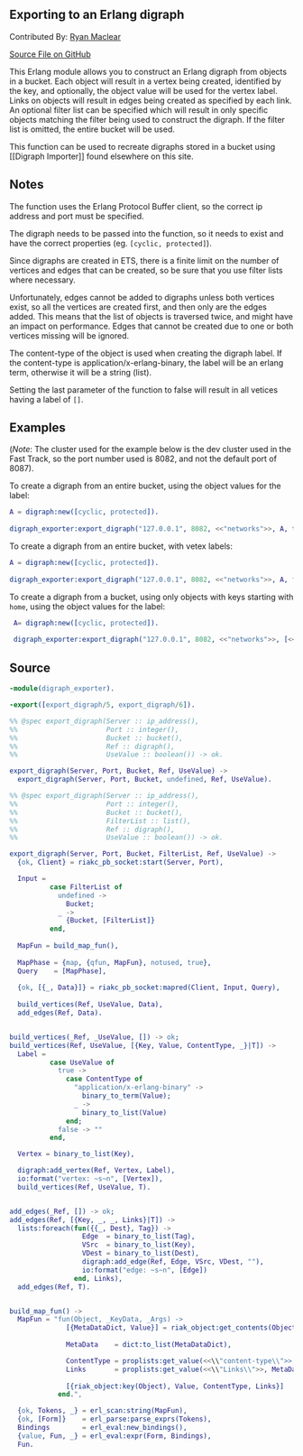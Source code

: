 ## Exporting to an Erlang digraph

Contributed By: [Ryan Maclear](https://github.com/ryanmaclear)

[Source File on GitHub](https://github.com/basho/riak_function_contrib/blob/master/other/erlang/digraph_exporter.erl)

This Erlang module allows you to construct an Erlang digraph from objects in a bucket. Each object will result in a vertex being created, identified by the key, and optionally, the object value will be used for the vertex label. Links on objects will result in edges being created as specified by each link. An optional filter list can be specified which will result in only specific objects matching the filter being used to construct the digraph. If the filter list is omitted, the entire bucket will be used.

This function can be used to recreate digraphs stored in a bucket using [[Digraph Importer]] found elsewhere on this site.

## Notes

The function uses the Erlang Protocol Buffer client, so the correct ip address and port must be specified.

The digraph needs to be passed into the function, so it needs to exist and have the correct properties (eg. `[cyclic, protected]`).

Since digraphs are created in ETS, there is a finite limit on the number of vertices and edges that can be created, so be sure that you use filter lists where necessary.

Unfortunately, edges cannot be added to digraphs unless both vertices exist, so all the vertices are created first, and then only are the edges added. This means that the list of objects is traversed twice, and might have an impact on performance. Edges that cannot be created due to one or both vertices missing will be ignored.

The content-type of the object is used when creating the digraph label. If the content-type is application/x-erlang-binary, the label will be an erlang term, otherwise it will be a string (list).

Setting the last parameter of the function to false will result in all vetices having a label of `[]`.

## Examples

(*Note*: The cluster used for the example below is the dev cluster used in the Fast Track, so the port number used is 8082, and not the default port of 8087).

To create a digraph from an entire bucket, using the object values for the label:

```erlang
A = digraph:new([cyclic, protected]).                                     
 
digraph_exporter:export_digraph("127.0.0.1", 8082, <<"networks">>, A, true).
```

To create a digraph from an entire bucket, with vetex labels:

```erlang
A = digraph:new([cyclic, protected]).                                     
 
digraph_exporter:export_digraph("127.0.0.1", 8082, <<"networks">>, A, false).
```

To create a digraph from a bucket, using only objects with keys starting with `home`, using the object values for the label:

```erlang
 A= digraph:new([cyclic, protected]).                                     
 
 digraph_exporter:export_digraph("127.0.0.1", 8082, <<"networks">>, [<<"starts_with">>,<<"home">>], A, true).
```

## Source

```erlang
-module(digraph_exporter).

-export([export_digraph/5, export_digraph/6]).

%% @spec export_digraph(Server :: ip_address(),
%%                      Port :: integer(),
%%                      Bucket :: bucket(),
%%                      Ref :: digraph(),
%%                      UseValue :: boolean()) -> ok.

export_digraph(Server, Port, Bucket, Ref, UseValue) ->
  export_digraph(Server, Port, Bucket, undefined, Ref, UseValue).

%% @spec export_digraph(Server :: ip_address(),
%%                      Port :: integer(),
%%                      Bucket :: bucket(),
%%                      FilterList :: list(),
%%                      Ref :: digraph(),
%%                      UseValue :: boolean()) -> ok.

export_digraph(Server, Port, Bucket, FilterList, Ref, UseValue) ->
  {ok, Client} = riakc_pb_socket:start(Server, Port),

  Input = 
          case FilterList of
            undefined ->
              Bucket;
            _ ->
              {Bucket, [FilterList]}
          end,
  
  MapFun = build_map_fun(),
  
  MapPhase = {map, {qfun, MapFun}, notused, true},
  Query    = [MapPhase],
  
  {ok, [{_, Data}]} = riakc_pb_socket:mapred(Client, Input, Query),
  
  build_vertices(Ref, UseValue, Data),
  add_edges(Ref, Data).


build_vertices(_Ref, _UseValue, []) -> ok;
build_vertices(Ref, UseValue, [{Key, Value, ContentType, _}|T]) ->
  Label =
          case UseValue of
            true ->
              case ContentType of
                "application/x-erlang-binary" ->
                  binary_to_term(Value);
                _ ->
                  binary_to_list(Value)
              end;
            false -> ""
          end,

  Vertex = binary_to_list(Key),

  digraph:add_vertex(Ref, Vertex, Label),
  io:format("vertex: ~s~n", [Vertex]),
  build_vertices(Ref, UseValue, T).


add_edges(_Ref, []) -> ok;
add_edges(Ref, [{Key, _, _, Links}|T]) ->
  lists:foreach(fun({{_, Dest}, Tag}) ->
                  Edge  = binary_to_list(Tag),
                  VSrc  = binary_to_list(Key),
                  VDest = binary_to_list(Dest),
                  digraph:add_edge(Ref, Edge, VSrc, VDest, ""),
                  io:format("edge: ~s~n", [Edge])
                end, Links),
  add_edges(Ref, T).


build_map_fun() ->
  MapFun = "fun(Object, _KeyData, _Args) ->
              [{MetaDataDict, Value}] = riak_object:get_contents(Object),
              
              MetaData    = dict:to_list(MetaDataDict),

              ContentType = proplists:get_value(<<\\"content-type\\">>, MetaData, \\"\\"),
              Links       = proplists:get_value(<<\\"Links\\">>, MetaData, []),
              
              [{riak_object:key(Object), Value, ContentType, Links}]
            end.",

  {ok, Tokens, _} = erl_scan:string(MapFun),
  {ok, [Form]}    = erl_parse:parse_exprs(Tokens),
  Bindings        = erl_eval:new_bindings(),
  {value, Fun, _} = erl_eval:expr(Form, Bindings),
  Fun.
```
